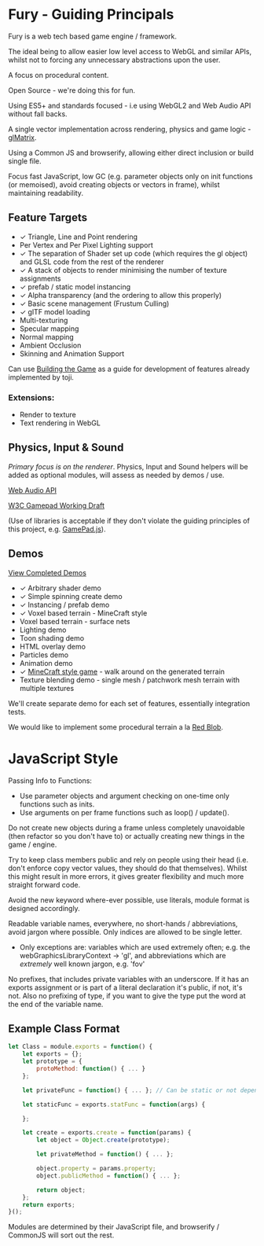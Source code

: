 # Fury - Guiding Principals

Fury is a web tech based game engine / framework.

The ideal being to allow easier low level access to WebGL and similar APIs, whilst not to forcing any unnecessary abstractions upon the user.

A focus on procedural content.

Open Source - we're doing this for fun.

Using ES5+ and standards focused - i.e using WebGL2 and Web Audio API without fall backs.

A single vector implementation across rendering, physics and game logic - [glMatrix](https://github.com/toji/gl-matrix).

Using a Common JS and browserify, allowing either direct inclusion or build single file.

Focus fast JavaScript, low GC (e.g. parameter objects only on init functions (or memoised), avoid creating objects or vectors in frame), whilst maintaining readability.

## Feature Targets

* ✓ Triangle, Line and Point rendering
* Per Vertex and Per Pixel Lighting support
* ✓ The separation of Shader set up code (which requires the gl object) and GLSL code from the rest of the renderer
* ✓ A stack of objects to render minimising the number of texture assignments
* ✓ prefab / static model instancing 
* ✓ Alpha transparency (and the ordering to allow this properly)
* ✓ Basic scene management (Frustum Culling)
* ✓ glTF model loading
* Multi-texturing
* Specular mapping
* Normal mapping
* Ambient Occlusion
* Skinning and Animation Support

Can use [Building the Game](https://github.com/toji/building-the-game) as a guide for development of features already implemented by toji.

### Extensions:
* Render to texture
* Text rendering in WebGL

## Physics, Input & Sound
_Primary focus is on the renderer_. Physics, Input and Sound helpers will be added as optional modules, will assess as needed by demos / use.

[Web Audio API](http://www.html5rocks.com/en/tutorials/webaudio/intro/)

[W3C Gamepad Working Draft](http://www.w3.org/TR/gamepad/)

(Use of libraries is acceptable if they don't violate the guiding principles of this project, e.g. [GamePad.js](https://github.com/sgraham/gamepad.js/)).

## Demos
[View Completed Demos](https://delphic.me.uk/fury/demos/)
* ✓ Arbitrary shader demo
* ✓ Simple spinning create demo
* ✓ Instancing / prefab demo
* ✓ Voxel based terrain - MineCraft style
* Voxel based terrain - surface nets
* Lighting demo
* Toon shading demo
* HTML overlay demo
* Particles demo
* Animation demo
* ✓ [MineCraft style game](https://delphic.me.uk/vorld-archipelago) - walk around on the generated terrain
* Texture blending demo - single mesh / patchwork mesh terrain with multiple textures

We'll create separate demo for each set of features, essentially integration tests.

We would like to implement some procedural terrain a la [Red Blob](http://www-cs-students.stanford.edu/~amitp/game-programming/polygon-map-generation/).

# JavaScript Style

Passing Info to Functions:
* Use parameter objects and argument checking on one-time only functions such as inits.
* Use arguments on per frame functions such as loop() / update().

Do not create new objects during a frame unless completely unavoidable (then refactor so you don't have to) or actually creating new things in the game / engine.

Try to keep class members public and rely on people using their head (i.e. don't enforce copy vector values, they should do that themselves). Whilst this might result in more errors, it gives greater flexibility and much more straight forward code.

Avoid the new keyword where-ever possible, use literals, module format is designed accordingly.

Readable variable names, everywhere, no short-hands / abbreviations, avoid jargon where possible. Only indices are allowed to be single letter.
* Only exceptions are: variables which are used extremely often; e.g. the webGraphicsLibraryContext -> 'gl', and abbreviations which are _extremely_ well known jargon, e.g. 'fov'

No prefixes, that includes private variables with an underscore. If it has an exports assignment or is part of a literal declaration it's public, if not, it's not. Also no prefixing of type, if you want to give the type put the word at the end of the variable name.

## Example Class Format

```javascript
let Class = module.exports = function() {
	let exports = {};
	let prototype = {
		protoMethod: function() { ... }
	};

	let privateFunc = function() { ... }; // Can be static or not depending on if you use .apply / .call

	let staticFunc = exports.statFunc = function(args) {

	};

	let create = exports.create = function(params) {
		let object = Object.create(prototype);

		let privateMethod = function() { ... };

		object.property = params.property;
		object.publicMethod = function() { ... };

		return object;
	};
	return exports;
}();
```

Modules are determined by their JavaScript file, and browserify / CommonJS will sort out the rest.
